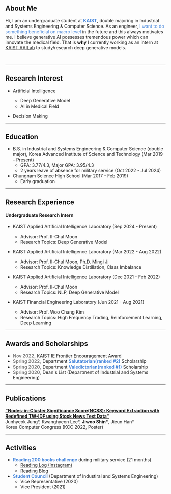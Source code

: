 ## About Me
Hi, I am an undergraduate student at **<span style="color:#4B89DC">KAIST</span>**, double majoring in Industrial and Systems Engineering & Computer Science. As an engineer, <span style="color:#4B89DC">I want to do something beneficial on macro level</span> in the future and this always motivates me. I believe generative AI possesses tremendous power which can innovate the medical field. That is **why** I currently working as an intern at [KAIST AAILab](https://aai.kaist.ac.kr) to study/research deep generative models.

<br>

***

## Research Interest

- Artificial Intelligence
  - Deep Generative Model
  - AI in Medical Field

- Decision Making
  
***

## Education
- B.S. in Industrial and Systems Engineering & Computer Science (double major), Korea Advanced Institute of Science and Technology (Mar 2019 - Present)
  - GPA: 3.77/4.3, Major GPA: 3.95/4.3
  - 2 years leave of absence for military service (Oct 2022 - Jul 2024)
- Chungnam Science High School (Mar 2017 - Feb 2019)
  - Early graduation
  
***

## Research Experience
#### Undergraduate Research Intern
- KAIST Applied Artificial Intelligence Laboratory (Sep 2024 - Present)
  - Advisor: Prof. Il-Chul Moon
  - Research Topics: Deep Generative Model
    
- KAIST Applied Artificial Intelligence Laboratory (Mar 2022 - Aug 2022)
  - Advisor: Prof. Il-Chul Moon, Ph.D. Mingi Ji
  - Research Topics: Knowledge Distillation, Class Imbalance
    
- KAIST Applied Artificial Intelligence Laboratory (Dec 2021 - Feb 2022)
  - Advisor: Prof. Il-Chul Moon
  - Research Topics: NLP, Deep Generative Model
    
- KAIST Financial Engineering Laboratory (Jun 2021 - Aug 2021)
  - Advisor: Prof. Woo Chang Kim
  - Research Topics: High Frequency Trading, Reinforcement Learning, Deep Learning

***

## Awards and Scholarships
- <b><span style="color:grey;">Nov 2022,</span></b> KAIST IE Frontier Encouragement Award
- <b><span style="color:grey;">Spring 2022,</span></b> Department <b><span style="color:#4B89DC;">Salutatorian(ranked #2)</span></b> Scholarship 
- <b><span style="color:grey;">Spring 2020,</span></b> Department <b><span style="color:#4B89DC;">Valedictorian(ranked #1)</span></b> Scholarship
- <b><span style="color:grey;">Spring 2020,</span></b> Dean's List (Department of Industrial and Systems Engineering)

***

## Publications
<b><span style="color:#4B89DC;">["Nodes-in-Cluster Significance Score(NCSS): Keyword Extraction with Redefined TW-IDF using Stock News Text Data"](https://www.dbpia.co.kr/journal/articleDetail?nodeId=NODE11113831)</span></b>
<br>Junhyeok Jung&#42;, Kwanghyeon Lee&#42;, **Jiwoo Shin&#42;**, Jieun Han&#42;
<br>Korea Computer Congress (KCC 2022, Poster)

***

## Activities
- <b><span style="color:#4B89DC;">Reading 200 books challenge</span></b> during military service (21 months)
  - [Reading Log (Instagram)](https://www.instagram.com/chuu_shin_book_list?igsh=MWl0cmpxOWIwbWpmcw==)
  - [Reading Blog](https://m.blog.naver.com/chuushin)
- <b><span style="color:#4B89DC;">Student Council</span></b> (Department of Industiral and Systems Engineering)
  - Vice Representative (2020)
  - Vice President (2021)
